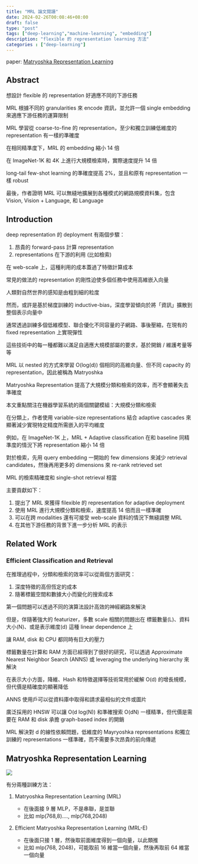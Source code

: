 ```yaml
---
title: "MRL 論文閱讀"
date: 2024-02-26T00:08:46+08:00
draft: false
type: "post"
tags: ["deep-learning","machine-learning", "embedding"]
description: "flexible 的 representation learning 方法"
categories : ["deep-learning"]
---
```


paper: [Matryoshka Representation Learning](https://arxiv.org/abs/2205.13147)


## Abstract

想設計 flexible 的 representation 好適應不同的下游任務

MRL 根據不同的 granularities 來 encode 資訊，並允許一個 single embedding 來適應下游任務的運算限制

MRL 學習從 coarse-to-fine 的 representation，至少和獨立訓練低維度的 representation 有一樣的準確度

在相同精準度下，MRL 的 embedding 縮小 14 倍

在 ImageNet-1K 和 4K 上進行大規模檢索時，實際速度提升 14 倍

long-tail few-shot learning 的準確度提高 2%，並且和原有 representation 一樣 robust

最後，作者證明 MRL 可以無縫地擴展到各種模式的網路規模資料集，包含 Vision, Vision + Language, 和 Language

## Introduction

deep representation 的 deployment 有兩個步驟：

1. 昂貴的 forward-pass 計算 representation
2. representations 在下游的利用 (比如檢索)

在 web-scale 上，這種利用的成本蓋過了特徵計算成本

常見的做法的 representation 的剛性迫使多個任務中使用高維嵌入向量

人類對自然世界的感知是由粗到細的粒度

然而，或許是基於梯度訓練的 inductive-bias，深度學習傾向於將「資訊」擴散到整個表示向量中

通常透過訓練多個低維模型、聯合優化不同容量的子網路、事後壓縮，在現有的 fixed representation 上實現彈性

這些技術中的每一種都難以滿足自適應大規模部屬的要求，基於開銷 / 維護考量等等

MRL 以 nested 的方式來學習 O(log(d)) 個相同的高維向量、但不同 capacity 的 representation，因此被稱為 Matryoshka

Matryoshka Representation 提高了大規模分類和檢索的效率，而不會顯著失去準確度

本文重點關注在機器學習系統的兩個關鍵模組：大規模分類和檢索

在分類上，作者使用 variable-size representations 結合 adaptive cascades 來顯著減少實現特定精度所需嵌入的平均維度

例如，在 ImageNet-1K 上，MRL + Adaptive classification 在和 baseline 同精準度的情況下將 representation 縮小 14 倍

對於檢索，先用 query embedding 一開始的 few dimensions 來減少 retrieval candidates，然後再用更多的 dimensions 來 re-rank retrieved set

MRL 的檢索精確度和 single-shot retrieval 相當

主要貢獻如下：

1. 提出了 MRL 來獲得 filexible 的 representation for adaptive deployment
2. 使用 MRL 進行大規模分類和檢索，速度提高 14 倍而且一樣準確
3. 可以在跨 modalities 還有可接受 web-scale 資料的情況下無縫調整 MRL
4. 在其他下游任務的背景下進一步分析 MRL 的表示

## Related Work

### Efficient Classification and Retrieval

在推理過程中，分類和檢索的效率可以從兩個方面研究：

1. 深度特徵的高但恆定的成本
2. 隨著標籤空間和數據大小而變化的搜索成本

第一個問題可以透過不同的演算法設計高效的神經網路來解決

但是，伴隨著強大的 featurizer，多數 scale 相關的問題出在 標籤數量(L)、資料大小(N)、或是表示維度(d) 這種 linear dependence 上

讓 RAM, disk 和 CPU 都同時有巨大的壓力

標籤數量在計算和 RAM 方面已經得到了很好的研究，可以透過 Approximate Nearest Neighbor Search (ANNS) 或 leveraging the underlying hierarchy 來解決

在表示大小方面，降維、Hash 和特徵選擇等技術常用於緩解 O(d) 的增長規模，但代價是精確度的顯著降低

ANNS 使用戶可以從資料庫中取得和請求最相似的文件或圖片

廣泛採用的 HNSW 可以讓 O(d log(N))  和準確搜索 O(dN) 一樣精準，但代價是需要在 RAM 和 disk 承擔 graph-based index 的開銷


MRL 解決對 d 的線性依賴問題，低維度的 Mayryoshka representations 和獨立訓練的 representations 一樣準確，而不需要多次昂貴的前向傳遞

## Matryoshka Representation Learning

![](/Blog/images/deep-learning/MRL/fig1.jpg)

有分兩種訓練方法：
1. Matryoshka Representation Learning (MRL)
   - 在後面接 9 層 MLP，不是串聯，是並聯
   - 比如 mlp(768,8)...., mlp(768,2048)

2. Efficient Matryoshka Representation Learning (MRL-E)
   - 在後面只接 1 層，然後取前面維度得到一個向量，以此類推
   - 比如 mlp(768, 2048)，可能取前 16 維當一個向量，然後再取前 64 維當一個向量